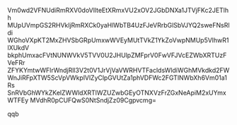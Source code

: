 Vm0wd2VFNUdiRmRXV0doVllteEtXRmxVU2xOV2JGbDNXa1JTVjFKc2JETlhh
MUpUVmpGS2RHVkljRmRXCk0yaHlWbTB4UzFJeVRrbGlSbVJYQ2sweFNsRldi
WGhoVXpKT2MxZHVSbGRpUmxwWVEyMUtTVkZ1YkZoVwpNMUp5VlhwR1lXUkdV
bkphUmxacFVtNUNWVkV5TVV0U2JHUlpZMFprV0FwVFJVcEZWbXRTUzFVeFRr
ZFYKYmtwWFlrWndjRll3V2t0V1JrVjVaVWRHVTFacldsWldiWGhMVkdkd2FW
WnJiRFpXTW5ScVpVWkplVlZyClpGVUtZa1phVDFWc2FGTlNWbXh6Vm01a1Rs
SnRVbGhWYkZKelZWWldXRTlWZUZwbGEyOTNXVzFrZGxNeApiM2xUYmxWTFEy
MVdhR0pCUFQwS0NtSndjZz09Cgpvcmg=

qqb